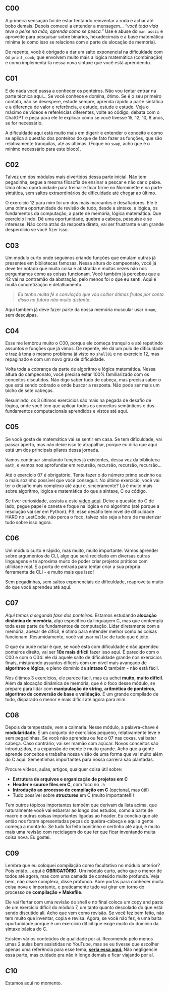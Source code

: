 ## C00

A primeira sensação foi de estar tentando reinventar a roda e achar até bobo demais. Depois comecei a entender a mensagem… *“você toda vida teve o peixe na mão, aprenda como se pesca.”* Use e abuse do `man ascii` e aproveite para pesquisar sobre binários, hexadecimais e a base matemática mínima (e como isso se relaciona com a parte de alocação de memória).

De repente, você é obrigado a dar um salto exponencial na dificuldade com os `print_comb`, que envolvem muito mais a lógica matemática (combinação) e como implementá-la nessa nova sintaxe que você está aprendendo.

## C01

E do nada você passa a conhecer os ponteiros. Não vou tentar entrar na parte técnica aqui… Se você conhece e domina, ótimo. Se é o seu primeiro contato, não se desespere, estude sempre, aprenda rápido a parte sintática e a diferença de valor e referência, e estude, estude e estude. Veja o máximo de vídeos e referências diferentes, volte ao código, debata com o ChatGPT e peça para ele te explicar como se você tivesse 15, 12, 10, 8 anos, se for necessário.

A dificuldade aqui está muito mais em digerir e entender o conceito e como se aplica à questão dos ponteiros do que de fato fazer as funções, que são relativamente tranquilas, até as últimas. (Foque no `swap`, acho que é o mínimo necessário para este bloco).

## C02

Talvez um dos módulos mais divertidos dessa parte inicial. Não tem pegadinha, segue a mesma filosofia de ensinar a pescar e não dar o peixe. Uma ótima oportunidade para treinar e ficar firme no Norminette e na parte sintática, sem saltos extraordinários de dificuldade até chegar ao último.

O exercício 12 para mim foi um dos mais marcantes e desafiadores. Ele é uma ótima oportunidade de revisão de tudo, desde a sintaxe, a lógica, os fundamentos da computação, a parte de memória, lógica matemática. Que exercício lindo. Dê uma oportunidade, quebre a cabeça, pesquise e se interesse. Não corra atrás da resposta direto, vai ser frustrante e um grande desperdício se você fizer isso.

## C03

Um módulo curto onde seguimos criando funções que emulam outras já presentes em bibliotecas famosas. Nessa altura do campeonato, você já deve ter notado que muita coisa é abstraída e muitas vezes não nos perguntamos como as coisas funcionam. Você também já percebeu que a 42 vai na contramão da abstração, pelo menos foi o que eu senti. Aqui é muita concretização e detalhamento.

> *Eu tenho muita fé e convicção que vou colher ótimos frutos por conta disso no futuro não muito distante.*

Aqui também já deve fazer parte da nossa memória muscular usar o `man`, sem desculpas.

## C04

Esse me lembrou muito o C00, porque ele começa tranquilo e até repetindo assuntos e funções que já vimos. De repente, ele dá um pulo de dificuldade e traz à tona o mesmo problema já visto no `shell01` e no exercício 12, mas repaginado e com um novo grau de dificuldade.

Volta toda a cobrança da parte de algoritmo e lógica matemática. Nessa altura do campeonato, você precisa estar 100% familiarizado com os conceitos discutidos. Não digo saber tudo de cabeça, mas precisa saber o que está sendo cobrado e onde buscar a resposta. Não pode ser mais um bicho de sete cabeças.

Resumindo, os 3 últimos exercícios são mais na pegada de desafio de lógica, onde você tem que aplicar todos os conceitos semânticos e dos fundamentos computacionais aprendidos e vistos até aqui.

## C05

Se você gosta de matemática vai se sentir em casa. Se tem dificuldade, vai passar aperto, mas não deixe isso te atrapalhar, porque eu diria que aqui está um dos principais pilares dessa jornada.

Vamos continuar simulando funções já existentes, dessa vez da biblioteca `math`, e vamos nos aprofundar em recursão, recursão, recursão, recursão…

Até o exercício 07 é obrigatório. Tente fazer o do número primo sozinho ou o mais sozinho possível que você conseguir. No último exercício, você vai ter o desafio mais complexo até aqui e, sinceramente? Lá é muito mais sobre algoritmo, lógica e matemática do que a sintaxe, C ou código.

Se tiver curiosidade, assista a este [vídeo aqui](https://www.youtube.com/watch?v=Ph95IHmRp5M). Deixe a questão do C de lado, pegue papel e caneta e foque na lógica e no algoritmo (até porque a resolução vai ser em Python). PS: esse desafio tem nível de dificuldade HARD no LeetCode, não perca o foco, talvez não seja a hora de masterizar tudo sobre isso agora.

## C06

Um módulo curto e rápido, mas muito, muito importante. Vamos aprender sobre argumentos de CLI, algo que será reciclado em diversas outras linguagens e te aproxima muito de poder criar projetos práticos com utilidade real. É a porta de entrada para tentar criar a sua própria ferramenta de CLI - e muito mais que isso!

Sem pegadinhas, sem saltos exponenciais de dificuldade, reaproveita muito do que você aprendeu até aqui.

## C07

*Aqui temos a segunda fase dos ponteiros.* Estamos estudando **alocação dinâmica de memória**, algo específico da linguagem C, mas que contempla toda essa parte de fundamentos da computação. Lidar diretamente com a memória, apesar de difícil, é ótimo para entender melhor como as coisas funcionam. Resumidamente, você vai usar `malloc` de tudo que é jeito.

O que eu pude notar é que, se você está com dificuldade e não aprendeu ponteiros direito, vai ser **10x mais difícil** fazer isso aqui. É parecido com o C00 e com o C04: ele dá aquele salto de dificuldade grande nos exercícios finais, misturando assuntos difíceis com um nível mais avançado de **algoritmo e lógica**, e pleno domínio da **sintaxe C** também - não está fácil.

Nos últimos 3 exercícios, ele parece fácil, mas eu achei **muito, muito difícil**. Além da alocação dinâmica de memória, que é o foco desse módulo, se prepare para lidar com **manipulação de string**, **aritmética de ponteiros**, **algoritmo de conversão de base** e **validação**. É um grande compilado de tudo, disparado o menor e mais difícil até agora para mim.

## C08

Depois da tempestade, vem a calmaria. Nesse módulo, a palavra-chave é **modularidade**. É um conjunto de exercícios pequeno, relativamente leve e sem pegadinhas. Se você não aprendeu ou fez o 07 nas coxas, vai bater cabeça. Caso contrário, vai ser mamão com açúcar. Novos conceitos são introduzidos, e a expansão de mente é muito grande. Acho que a gente aprende conceitos e trabalha nossa visão de uma forma que vai muito além do C aqui. Sementinhas importantes para nossa carreira são plantadas.

Procure vídeos, aulas, artigos, qualquer coisa útil sobre:

- **Estrutura de arquivos e organização de projetos em C**
- **Header e source files em C**, com foco no `.h`
- **Introdução ao processo de compilação em C** (opcional, mas útil)
- Tudo possível sobre **structures** em C (muito importante!!!)

Tem outros tópicos importantes também que derivam da lista acima, que naturalmente você vai esbarrar ao longo dos estudos, como a parte de macro e outras coisas importantes ligadas ao header. Eu concluo que até então nos foram apresentadas peças do quebra-cabeça e aqui a gente começa a montá-lo. Se tudo foi feito bonitinho e certinho até aqui, é muito mais uma revisão com reciclagem do que ter que ficar inventando muita coisa nova. Eu gostei.

## C09

Lembra que eu coloquei compilação como facultativo no módulo anterior? Pois então… aqui é **OBRIGATÓRIO**. Um módulo curto, acho que o menor de todos até agora, mas com uma camada de conteúdo muito profunda. Veja bem, não disse complexa, disse profunda. Abre portas para conhecer muita coisa nova e importante, e praticamente tudo vai girar em torno do processo de **compilação + Makefile**.

Ele vai flertar com uma revisão de shell e no final coloca um copy and paste de um exercício difícil do módulo 7, um tanto quanto descolado do que está sendo discutido ali. Acho que vem como revisão. Se você fez bem feito, não tem muito que inventar, copia e revisa. Agora, se você não fez, é uma baita oportunidade porque é um exercício difícil que exige muito do domínio da sintaxe básica do C.

Existem vários conteúdos de qualidade por aí. Recomendo pelo menos umas 2 aulas bem assistidas no YouTube, mas se eu tivesse que escolher apenas uma referência para esse tema, **[seria essa aqui.](https://makefiletutorial.com/#getting-started)** Não negligencie essa parte, mas cuidado pra não ir longe demais e ficar viajando por aí.

## C10

Estamos aqui no momento.
